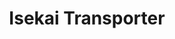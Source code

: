 --- 
title: "Isekai Transporter"
publishdate: "2019-4-21T16:48:46+02:00"
src: "https://365manga.net/manga/isekai-transporter"
image: "https://data.365manga.net/images/thumbnails/19900-isekai-transporter.jpg"
description: "A parody manga about Isekai and how the heroes are transported to different world wit the help of Truck-Kun's Suport Staff. Read it left to right."
---